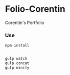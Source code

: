 # Folio-Corentin
Corentin's Portfolio

### Use

```sh
npm install


gulp watch
gulp concat
gulp minify
```

